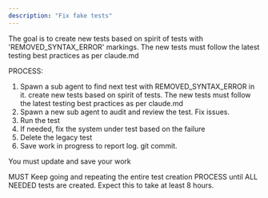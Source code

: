 ```yaml
---
description: "Fix fake tests"
---
```


The goal is to create new tests based on spirit of tests with 'REMOVED_SYNTAX_ERROR' markings.
The new tests must follow the latest testing best practices as per claude.md

PROCESS:
1) Spawn a sub agent to find next test with REMOVED_SYNTAX_ERROR in it. create new tests based on spirit of tests. The new tests must follow the latest testing best practices as per claude.md
2) Spawn a new sub agent to audit and review the test. Fix issues.
3) Run the test
4) If needed, fix the system under test based on the failure
5) Delete the legacy test
6) Save work in progress to report log. git commit. 


You must update and save your work

MUST Keep going and repeating the entire test creation PROCESS until ALL NEEDED tests are created. Expect this to take at least 8 hours.

